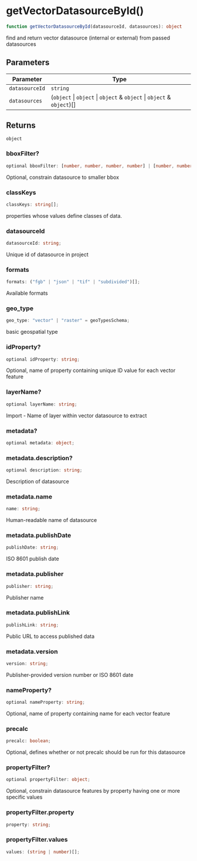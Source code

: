 # getVectorDatasourceById()

```ts
function getVectorDatasourceById(datasourceId, datasources): object
```

find and return vector datasource (internal or external) from passed datasources

## Parameters

| Parameter | Type |
| ------ | ------ |
| `datasourceId` | `string` |
| `datasources` | (`object` \| `object` \| `object` & `object` \| `object` & `object`)[] |

## Returns

`object`

### bboxFilter?

```ts
optional bboxFilter: [number, number, number, number] | [number, number, number, number, number, number];
```

Optional, constrain datasource to smaller bbox

### classKeys

```ts
classKeys: string[];
```

properties whose values define classes of data.

### datasourceId

```ts
datasourceId: string;
```

Unique id of datasource in project

### formats

```ts
formats: ("fgb" | "json" | "tif" | "subdivided")[];
```

Available formats

### geo\_type

```ts
geo_type: "vector" | "raster" = geoTypesSchema;
```

basic geospatial type

### idProperty?

```ts
optional idProperty: string;
```

Optional, name of property containing unique ID value for each vector feature

### layerName?

```ts
optional layerName: string;
```

Import - Name of layer within vector datasource to extract

### metadata?

```ts
optional metadata: object;
```

### metadata.description?

```ts
optional description: string;
```

Description of datasource

### metadata.name

```ts
name: string;
```

Human-readable name of datasource

### metadata.publishDate

```ts
publishDate: string;
```

ISO 8601 publish date

### metadata.publisher

```ts
publisher: string;
```

Publisher name

### metadata.publishLink

```ts
publishLink: string;
```

Public URL to access published data

### metadata.version

```ts
version: string;
```

Publisher-provided version number or ISO 8601 date

### nameProperty?

```ts
optional nameProperty: string;
```

Optional, name of property containing name for each vector feature

### precalc

```ts
precalc: boolean;
```

Optional, defines whether or not precalc should be run for this datasource

### propertyFilter?

```ts
optional propertyFilter: object;
```

Optional, constrain datasource features by property having one or more specific values

### propertyFilter.property

```ts
property: string;
```

### propertyFilter.values

```ts
values: (string | number)[];
```
